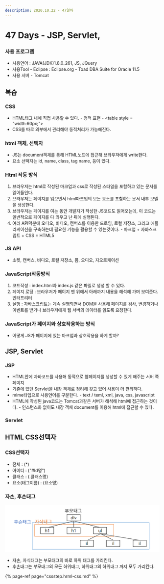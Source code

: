 ```yaml
---
description: 2020.10.22 - 47일차
---
```


# 47 Days - JSP, Servlet,

### 사용 프로그램

* 사용언어 : JAVA\(JDK\)1.8.0\_261, JS, JQuery
* 사용Tool  - Eclipse : Eclipse.org - Toad DBA Suite for Oracle 11.5
* 사용 서버 - Tomcat

## 복습

### CSS

* HTML태그 내에 직접 사용할 수 있다. - 정적 표현 - &lt;table style = "width:60px;"&gt;
* CSS를 따로 외부에서 관리해야 동적처리가 가능해진다.

### html 객체, 선택자

* JS는 document객체를 통해 HTML노드에 접근해 브라우저에게 write한다.
* 요소 선택자는 id, name, class, tag name, 등이 있다.

### Html 작동 방식

1. 브라우저는 html로 작성된 마크업과 css로 작성된 스타일을 포함하고 있는 문서를 읽어들인다.
2. 브라우저는 페이지를 읽으면서 html마크업의 모든 요소를 포함하는 문서 내부 모델을 생성한다.
3. 브라우저는 페이지를 여는 동안 개발자가 작성한 JS코드도 읽어오는데, 이 코드는 일반적으로 페이지를 다 띄우고 난 뒤에 실행된다.
4. 여러 API덕분에 오디오, 비디오, 캔버스를 이용한 드로잉, 로컬 저장소, 그리고 애플리케이션을 구축하는데 필요한 기능을 활용할 수 있는것이다. - 마크업 + 자바스크립트 + CSS = HTML5

### JS API

* 소켓, 캔버스, 비디오, 로컬 저장소, 폼, 오디오, 지오로케이션

### JavaScript작동방식

1. 코드작성 : index.html과 index.js 같은 파일로 생성 할 수 있다.
2. 페이지 로딩 : 브라우저가 페이지 맨 위에서 아래까지 내용을 해석해 가며 보여준다. 인터프리터
3. 실행 : 자바스크립트는 계속 실행되면서 DOM을 사용해 페이지를 검사, 변경하거나 이벤트를 받거나 브라우저에게 웹 서버의 데이터를 읽도록 요청한다.

### JavaScript가 페이지와 상호작용하는 방식

* 어떻게 JS가 페이지에 있는 마크업과 상호작용을 하게 할까?

## JSP, Servlet

### JSP

* HTML안에 자바코드를 사용해 동적으로 웹페이지를 생성할 수 있게 해주는 서버 쪽 페이지
* 기존에 있던 Servlet을 내장 객체로 정리해 갖고 있어 사용이 더 편리하다.
* mime타입으로 사용언어를 구분한다. - text / teml, xml, java, css, javascript
* HTML에 작성된 java코드는 Tomcat과같은 서버가 해석해 html에 접근하는 것이다. - 인스턴스화 없이도 내장 객체 document를 이용해 html에 접근할 수 있다.

### Servlet

## HTML CSS선택자

### CSS선택자

* 전체 : \(\*\)
* 아이디 : \("\#Id명"\)
* 클래스 : \(.클래스명\)
* 요소\(태그이름\) : \(요소명\)

### 자손, 후손태그

![](../../.gitbook/assets/css-.png)

* 자손, 자식태그는 부모태그의 바로 하위 태그를 가리킨다.
* 후손태그는 부모태그의 모든 하위태그, 하위태그의 하위태그 까지 모두 가리킨다.

{% page-ref page="cssstep.hrml-css.md" %}



